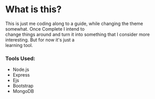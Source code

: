 <h1>What is this?</h1>
<p> 
  This is just me coding along to a guide, while changing the theme somewhat. Once Complete I intend to <br> change things around and turn it into something
  that I consider more interesting. But for now it's just a <br> learning tool.
</p>
<h3>Tools Used: </h3>
<ul>
  <li> Node.js </li>
  <li> Express </li>
  <li> Ejs </li>
  <li> Bootstrap</li>
  <li> MongoDB </li>
